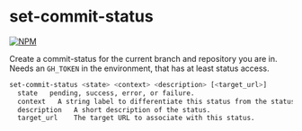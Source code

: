 # set-commit-status
[![NPM](https://nodei.co/npm/set-commit-status.png)](https://nodei.co/npm/set-commit-status/)

Create a commit-status for the current branch and repository you are in.
Needs an `GH_TOKEN` in the environment, that has at least status access.

```sh
set-commit-status <state> <context> <description> [<target_url>]
  state   pending, success, error, or failure.
  context   A string label to differentiate this status from the status of other systems.
  description   A short description of the status.
  target_url    The target URL to associate with this status.
```